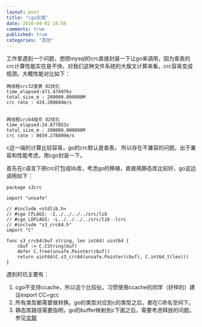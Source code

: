 ```yaml
---
layout: post
title: "cgo实践"
date: 2016-04-02 16:56
comments: true
published: true
categories: "其他"
---
```


  工作里遇到一个问题，想把mysql的crc直接封装一下让go来调用，因为查表的crc计算性能实在是不快，对我们这种文件系统的大报文计算来看，crc容易变成瓶颈。大概性能对比如下：

	两线程crc32查表 O2优化
	time_elapsed:471.474976s
	total_size_m : 200000.000000M
	crc rate : 424.200684m/s


	两线程crc64指令 O2优化
	time_elapsed:24.877853s
	total_size_m : 200000.000000M
	crc rate : 8039.278809m/s

  c这一端的计算比较容易，go的crc默认是查表， 所以存在不兼容的问题。出于兼容和性能考虑，用cgo封装一下。

  首先在c语言下把crc打包成lib库，考虑go的移植，直接用静态库比较好。go这边调用如下：

	package s3crc

	import "unsafe"

	// #include <stdlib.h>
	// #cgo CFLAGS: -I../../../../src/lib
	// #cgo LDFLAGS: -L../../../../src/lib -lcrc
	// #include "s3_crc64.h"
	import "C"

	func s3_crc64(buf string, len int64) uint64 {
	    cbuf := C.CString(buf)
	    defer C.free(unsafe.Pointer(cbuf))
	    return uint64(C.s3_crc64(unsafe.Pointer(cbuf), C.int64_t(len)))
	}

  遇到的坑主要有：

  1. cgo不支持ccache，所以这个比较扯。习惯使用ccache的同学（好样的）建议export CC=gcc
  2. 所有类型都需要做转换。go的类型对应到c的类型之后，都在C命名空间下。
  3. 静态库路径需要指明，go的buffer映射到c下面之后，需要考虑释放的问题。参见[文献][1]


[1]: https://golang.org/cmd/cgo/ "Command cgo"